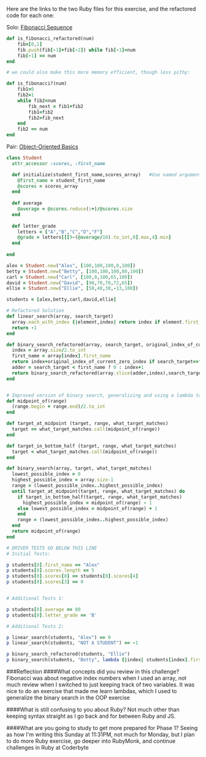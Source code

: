 Here are the links to the two Ruby files for this exercise, and the refactored code for each one:

Solo: [Fibonacci Sequence](https://github.com/JonClayton/phase-0/blob/master/week-9/9-5/fibonacci-sequence/ruby_review.rb)
```ruby
def is_fibonacci_refactored(num)
	fib=[0,1]
	fib.push(fib[-1]+fib[-2]) while fib[-1]<num 
	fib[-1] == num
end

# we could also make this more memory efficient, though less pithy:

def is_fibonacci?(num)
	fib1=0
	fib2=1
	while fib2<num 
		fib_next = fib1+fib2
		fib1=fib2
		fib2=fib_next
	end
	fib2 == num
end
```
Pair: [Object-Oriented Basics](https://github.com/JonClayton/phase-0/blob/master/week-9/9-5/ruby-review-1/ruby-review.rb)
```ruby
class Student
  attr_accessor :scores, :first_name

  def initialize(student_first_name,scores_array)   #Use named arguments!
    @first_name = student_first_name
    @scores = scores_array
  end
  
  def average
    @average = @scores.reduce(:+)/@scores.size
  end
  
  def letter_grade
    letters = ["A","B","C","D","F"]
    @grade = letters[[[9-(@average/10).to_int,0].max,4].min]
  end
  
end

alex = Student.new("Alex", [100,100,100,0,100])
betty = Student.new("Betty", [100,100,100,80,100])
carl = Student.new("Carl", [100,0,100,65,100])
david = Student.new("David", [90,70,70,72,65])
ellie = Student.new("Ellie", [50,40,30,-13,100])

students = [alex,betty,carl,david,ellie]

# Refactored Solution
def linear_search(array, search_target)
  array.each_with_index {|element,index| return index if element.first_name == search_target}
  return -1
end

def binary_search_refactored(array, search_target, original_index_of_current_zero_index=0)
  index = array.size/2.to_int
  first_name = array[index].first_name
  return index+original_index_of_current_zero_index if search_target==first_name 
  adder = search_target < first_name ? 0 : index+1
  return binary_search_refactored(array.slice(adder,index),search_target,original_index_of_current_zero_index+adder)
end


# Improved version of binary search, generalizing and using a lambda to allow user to descibe what constitutes a match with the ordered array
def midpoint_of(range)
  (range.begin + range.end)/2.to_int
end

def target_at_midpoint (target, range, what_target_matches)
  target == what_target_matches.call(midpoint_of(range))
end

def target_in_bottom_half (target, range, what_target_matches)
  target < what_target_matches.call(midpoint_of(range))
end

def binary_search(array, target, what_target_matches)
  lowest_possible_index = 0
  highest_possible_index = array.size-1
  range = (lowest_possible_index..highest_possible_index)
  until target_at_midpoint(target, range, what_target_matches) do
    if target_in_bottom_half(target, range, what_target_matches) 
      highest_possible_index = midpoint_of(range) - 1 
    else lowest_possible_index = midpoint_of(range) + 1
    end
    range = (lowest_possible_index..highest_possible_index)
  end
  return midpoint_of(range)
end

# DRIVER TESTS GO BELOW THIS LINE
# Initial Tests:

p students[0].first_name == "Alex"
p students[0].scores.length == 5
p students[0].scores[0] == students[0].scores[4]
p students[0].scores[3] == 0


# Additional Tests 1:

p students[0].average == 80
p students[0].letter_grade == 'B'

# Additional Tests 2:

p linear_search(students, "Alex") == 0
p linear_search(students, "NOT A STUDENT") == -1

p binary_search_refactored(students, "Ellie")
p binary_search(students, "Betty", lambda {|index| students[index].first_name})

```
###Reflection
####What concepts did you review in this challenge?
Fibonacci was about negative index numbers when I used an array, not much review when I switched to just keeping track of two variables. It was nice to do an exercise that made me learn lambdas, which I used to generalize the binary search in the OOP exercise

####What is still confusing to you about Ruby?
Not much other than keeping syntax straight as I go back and for between Ruby and JS.

####What are you going to study to get more prepared for Phase 1?
Seeing as how I'm writing this Sunday at 11:31PM, not much for Monday, but I plan to do more Ruby exercise, go deeper into RubyMonk, and continue challenges in Ruby at Coderbyte

